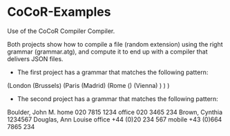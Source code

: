 CoCoR-Examples
=============

Use of the CoCoR Compiler Compiler. 

Both projects show how to compile a file (random extension) using the right grammar (grammar.atg), and compute it to end up 
with a compiler that delivers JSON files.

- The first project has a grammar that matches the following pattern:  

(London (Brussels)
  (Paris (Madrid)
    (Rome () (Vienna) )
  ) 
)      

- The second project has a grammar that matches the following pattern:  

Boulder, John M.
  home 020 7815 1234
  office 020 3465 234
Brown, Cynthia 1234567
Douglas, Ann Louise
  office +44 (0)20 234 567
  mobile +43 (0)664 7865 234 
